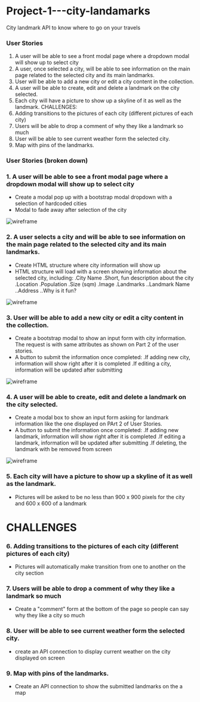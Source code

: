 # Project-1---city-landamarks

City landmark API to know where to go on your travels


### User Stories
1. A user will be able to see a front modal page where a dropdown modal will show up to select city
2. A user, once selected a city, will be able to see information on the main page related to the selected city and its main landmarks.
3. User will be able to add a new city or edit a city content in the collection.
4. A user will be able to create, edit and delete a landmark on the city selected.
5. Each city will have a picture to show up a skyline of it as well as the landmark.
CHALLENGES:
6. Adding transitions to the pictures of each city (different pictures of each city)
7. Users will be able to drop a comment of why they like a landmark so much
8. User will be able to see current weather form the selected city.
9. Map with pins of the landmarks.



### User Stories (broken down)

### 1. A user will be able to see a front modal page where a dropdown modal will show up to select city
  - Create a modal pop up with a bootstrap modal dropdown with a selection of hardcoded cities
  - Modal to fade away after selection of the city  


![wireframe](http://i.imgur.com/LA6pTMx.png)


### 2. A user selects a city and will be able to see information on the main page related to the selected city and its main landmarks.

  - Create HTML structure where city information will show up
  - HTML structure will load with a screen showing information about the selected city, including:
    .City Name
    .Short, fun description about the city
    .Location
    .Population
    .Size (sqm)
    .Image
    .Landmarks
          ..Landmark Name
          ..Address
          ..Why is it fun?


![wireframe](http://i.imgur.com/wD5u0oq.png)


### 3. User will be able to add a new city or edit a city content in the collection.
  - Create a bootstrap modal to show an input form with city information. The request is with same attributes as shown on Part 2 of the user stories.
  - A button to submit the information once completed:
      .If adding new city, information will show right after it is completed
      .If editing a city, information will be updated after submitting

![wireframe](http://i.imgur.com/9EI6JQZ.png)      

### 4. A user will be able to create, edit and delete a landmark on the city selected.
  - Create a modal box to show an input form asking for landmark information like the one displayed on PArt 2 of User Stories.
  - A button to submit the information once completed:
      .If adding new landmark, information will show right after it is completed
      .If editing a landmark, information will be updated after submitting
      .If deleting, the landmark with be removed from screen

![wireframe](http://i.imgur.com/6i9rFMA.png)

### 5. Each city will have a picture to show up a skyline of it as well as the landmark.
  - Pictures will be asked to be no less than 900 x 900 pixels for the city and 600 x 600 of a landmark

# CHALLENGES

### 6. Adding transitions to the pictures of each city (different pictures of each city)
  - Pictures will automatically make transition from one to another on the city section

### 7. Users will be able to drop a comment of why they like a landmark so much
 - Create a "comment" form at the bottom of the page so people can say why they like a city so much

### 8. User will be able to see current weather form the selected city.
  - create an API connection to display current weather on the city displayed on screen


### 9. Map with pins of the landmarks.
  - Create an API connection to show the submitted landmarks on the a map
